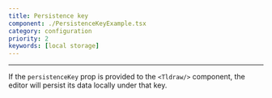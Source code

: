 ```yaml
---
title: Persistence key
component: ./PersistenceKeyExample.tsx
category: configuration
priority: 2
keywords: [local storage]
---
```


---

If the `persistenceKey` prop is provided to the `<Tldraw/>` component, the editor will persist its data locally under that key.
